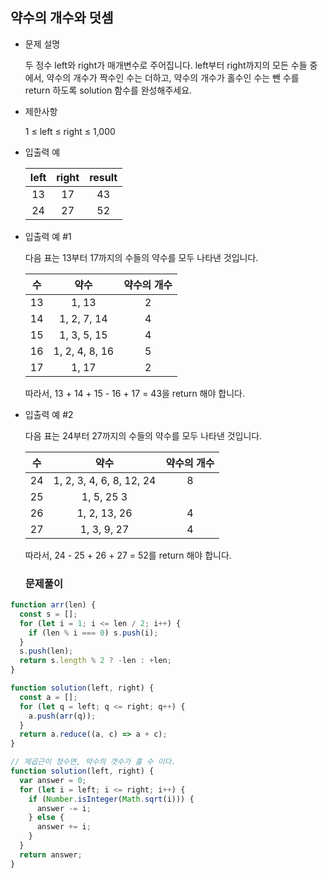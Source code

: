 ## 약수의 개수와 덧셈

- 문제 설명

  두 정수 left와 right가 매개변수로 주어집니다. left부터 right까지의 모든 수들 중에서, 약수의 개수가 짝수인 수는 더하고, 약수의 개수가 홀수인 수는 뺀 수를 return 하도록 solution 함수를 완성해주세요.

- 제한사항

  1 ≤ left ≤ right ≤ 1,000

- 입출력 예

  | left | right | result |
  | :--: | :---: | :----: |
  |  13  |  17   |   43   |
  |  24  |  27   |   52   |

- 입출력 예 #1

  다음 표는 13부터 17까지의 수들의 약수를 모두 나타낸 것입니다.

  | 수  |      약수      | 약수의 개수 |
  | :-: | :------------: | :---------: |
  | 13  |     1, 13      |      2      |
  | 14  |  1, 2, 7, 14   |      4      |
  | 15  |  1, 3, 5, 15   |      4      |
  | 16  | 1, 2, 4, 8, 16 |      5      |
  | 17  |     1, 17      |      2      |

  따라서, 13 + 14 + 15 - 16 + 17 = 43을 return 해야 합니다.

- 입출력 예 #2

  다음 표는 24부터 27까지의 수들의 약수를 모두 나타낸 것입니다.

  | 수  |           약수           | 약수의 개수 |
  | :-: | :----------------------: | :---------: |
  | 24  | 1, 2, 3, 4, 6, 8, 12, 24 |      8      |
  | 25  |        1, 5, 25 3        |
  | 26  |       1, 2, 13, 26       |      4      |
  | 27  |       1, 3, 9, 27        |      4      |

  따라서, 24 - 25 + 26 + 27 = 52를 return 해야 합니다.

  ### 문제풀이

```jsx
function arr(len) {
  const s = [];
  for (let i = 1; i <= len / 2; i++) {
    if (len % i === 0) s.push(i);
  }
  s.push(len);
  return s.length % 2 ? -len : +len;
}

function solution(left, right) {
  const a = [];
  for (let q = left; q <= right; q++) {
    a.push(arr(q));
  }
  return a.reduce((a, c) => a + c);
}
```

```jsx
// 제곱근이 정수면, 약수의 갯수가 홀 수 이다.
function solution(left, right) {
  var answer = 0;
  for (let i = left; i <= right; i++) {
    if (Number.isInteger(Math.sqrt(i))) {
      answer -= i;
    } else {
      answer += i;
    }
  }
  return answer;
}
```

